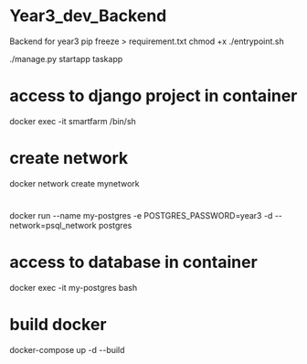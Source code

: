 # Year3_dev_Backend
Backend for year3
pip freeze  > requirement.txt
chmod +x ./entrypoint.sh

./manage.py startapp taskapp
# access to django project in container
docker exec -it smartfarm /bin/sh
# create network 
docker network create mynetwork
#  
docker run --name my-postgres -e POSTGRES_PASSWORD=year3 -d --network=psql_network postgres
# access to database in container
docker exec -it my-postgres bash

# build docker
docker-compose up -d --build